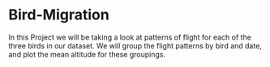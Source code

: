 # Bird-Migration
In this Project we will be taking a look at patterns of flight for each of the three birds in our dataset. We will group the flight patterns by bird and date, and plot the mean altitude for these groupings.
